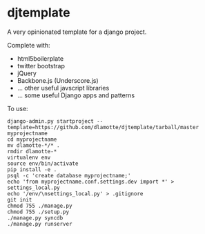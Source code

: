 djtemplate
==========

A very opinionated template for a django project.

Complete with:

* html5boilerplate
* twitter bootstrap
* jQuery
* Backbone.js (Underscore.js)
* ... other useful javscript libraries
* ... some useful Django apps and patterns

To use:

    django-admin.py startproject --template=https://github.com/dlamotte/djtemplate/tarball/master myprojectname
    cd myprojectname
    mv dlamotte-*/* .
    rmdir dlamotte-*
    virtualenv env
    source env/bin/activate
    pip install -e .
    psql -c 'create database myprojectname;'
    echo 'from myprojectname.conf.settings.dev import *' > settings_local.py
    echo '/env/\nsettings_local.py' > .gitignore
    git init
    chmod 755 ./manage.py
    chmod 755 ./setup.py
    ./manage.py syncdb
    ./manage.py runserver
